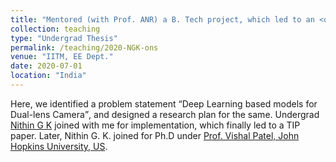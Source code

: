```yaml
---
title: "Mentored (with Prof. ANR) a B. Tech project, which led to an <q>IEEE Transactions on Image Processing</q>"
collection: teaching
type: "Undergrad Thesis"
permalink: /teaching/2020-NGK-ons
venue: "IITM, EE Dept."
date: 2020-07-01
location: "India"
---
```

   Here, we identified a problem statement <q>Deep Learning based models for Dual-lens Camera</q>, and designed a research plan for the same. Undergrad <a href="https://www.cs.umd.edu/people/sgirish">Nithin G K</a> joined with me for implementation, which finally led to a TIP paper.  Later, Nithin G. K. joined for Ph.D under <a href="https://engineering.jhu.edu/vpatel36/sciencex_teams/vishalpatel/">Prof. Vishal Patel, John Hopkins University, US</a>.
   

